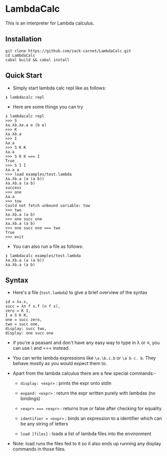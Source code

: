 # LambdaCalc

This is an interpreter for Lambda calculus.

## Installation

  ``` console
  git clone https://github.com/zack-carnet/LambdaCalc.git
  cd LambdaCalc
  cabal build && cabal install
  ```
## Quick Start 

  * Simply start lambda calc repl like as follows:
  
  ``` console
❯ lambdacalc repl
  ```
  * Here are some things you can try 
  ``` text
❯ lambdacalc repl
>>> S
λa.λb.λe.a e (b e)
>>> K
λa.λb.a
>>> I
λa.a
>>> S K K
λa.a
>>> S K K === I
True
>>> S I I
λa.a a
>>> load examples/test.lambda
λa.λb.a (a (a b))
λa.λb.a (a b)
success
>>> one
λa.a
>>> tow
Could not fetch unbound variable: tow
>>> two
λa.λb.a (a b)
>>> one succ one
λa.λb.a (a b)
>>> one succ one === two
True
>>> exit
  ```
  * You can also run a file as follows:
  
  ``` console
❯ lambdacalc examples/test.lambda
λa.λb.a (a (a b))
λa.λb.a (a b)
  ```

## Syntax 

  * Here's a file (`test.lambda`) to give a brief overview of the syntax
  
  ```text
id = λx.x,
succ = λn f x.f (n f x),
zero = K I,
I ≡ S K K,
one = succ zero,
two = succ one,
display: succ two,
display: one succ one
  ```
  * if you're a peasant and don't have any easy way to type in λ or ≡, you can use \\ and === instead.
  
  * You can write lambda expressions like `\a.\b.c.b` or `\a b c. b`. They behave mostly as you would expect them to.

  * Apart from the lambda calculus there are a few special commands:-

    * `display: <expr>` : prints the expr onto stdin

    * `expand: <expr>` : return the expr written purely with lambdas (no bindings)

    * `<expr> === <expr>` : returns true or false after checking for equality

    * `identifier = <expr>` : binds an expression to a identifier which can be any string of letters

    * `load [files]` : loads a list of lambda files into the environment
    
  * Note: load runs the files fed to it so it also ends up running any display commands in those files.
